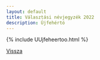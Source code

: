 ```yaml
---
layout: default
title: Választási névjegyzék 2022
description: Újfehértó
---
```


{% include UUjfeheertoo.html %}

[Vissza](./)